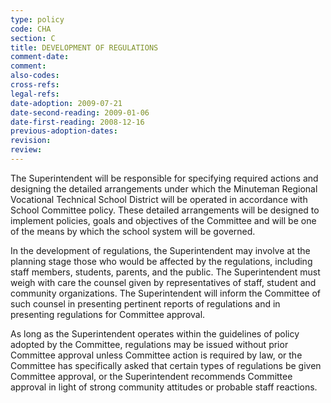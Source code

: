 ```yaml
---
type: policy
code: CHA
section: C
title: DEVELOPMENT OF REGULATIONS
comment-date:
comment:
also-codes:
cross-refs:
legal-refs:
date-adoption: 2009-07-21
date-second-reading: 2009-01-06
date-first-reading: 2008-12-16
previous-adoption-dates: 
revision: 
review: 
---
```


The Superintendent will be responsible for specifying required actions and designing the detailed arrangements under which the Minuteman Regional Vocational Technical School District will be operated in accordance with School Committee policy.  These detailed arrangements will be designed to implement policies, goals and objectives of the Committee and will be one of the means by which the school system will be governed.

In the development of regulations, the Superintendent may involve at the planning stage those who would be affected by the regulations, including staff members, students, parents, and the public.  The Superintendent must weigh with care the counsel given by representatives of staff, student and community organizations.  The Superintendent will inform the Committee of such counsel in presenting pertinent reports of regulations and in presenting regulations for Committee approval.

As long as the Superintendent operates within the guidelines of policy adopted by the Committee, regulations may be issued without prior Committee approval unless Committee action is required by law, or the Committee has specifically asked that certain types of regulations be given Committee approval, or the Superintendent recommends Committee approval in light of strong community attitudes or probable staff reactions.


